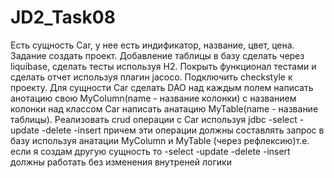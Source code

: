 # JD2_Task08

Есть сущность Car, у нее есть индификатор, название, цвет, цена.
Задание создать проект. 
Добавление таблицы в базу сделать через liquibase,
сделать тесты используя H2. Покрыть функционал тестами
 и сделать отчет используя плагин jacoco.
Подключить checkstyle к проекту.
Для сущности Car сделать DAO над каждым полем написать 
анотацию свою MyColumn(name - название колонки) с названием колонки над классом Car написать анатацию MyTable(name - название таблицы). Реализовать crud операции с Car используя jdbc
-select
-update
-delete
-insert
причем эти операции должны составлять запрос в базу используя анатации MyColumn и MyTable (через рефлексию)т.е. если я создам другую сущность то
 -select
-update
-delete
-insert должны работать без изменения внутреней логики
